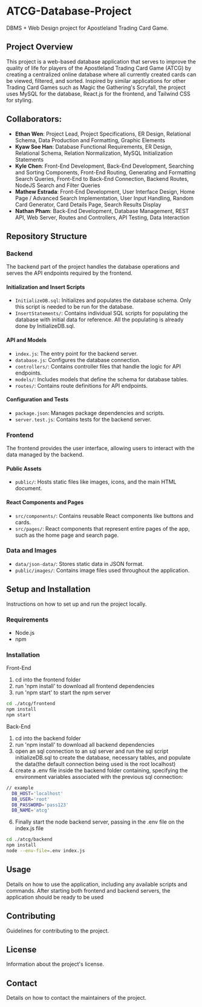 # ATCG-Database-Project

DBMS + Web Design project for Apostleland Trading Card Game.

## Project Overview
This project is a web-based database application that serves to improve the quality of life for players of the Apostleland Trading Card Game (ATCG) by creating a centralized online database where all currently created cards can be viewed, filtered, and sorted. Inspired by similar applications for other Trading Card Games such as Magic the Gathering's Scryfall, the project uses MySQL for the database, React.js for the frontend, and Tailwind CSS for styling.

## Collaborators:
- **Ethan Wen**: Project Lead, Project Specifications, ER Design, Relational Schema, Data Production and Formatting, Graphic Elements
- **Kyaw Soe Han**: Database Functional Requirements, ER Design, Relational Schema, Relation Normalization, MySQL Initialization Statements
- **Kyle Chen**: Front-End Development, Back-End Development, Searching and Sorting Components, Front-End Routing, Generating and Formatting Search Queries, Front-End to Back-End Connection, Backend Routes, NodeJS Search and Filter Queries
- **Mathew Estrada**: Front-End Development, User Interface Design, Home Page / Advanced Search Implementation, User Input Handling, Random Card Generator, Card Details Page, Search Results Display
- **Nathan Pham**: Back-End Development, Database Management, REST API, Web Server, Routes and Controllers, API Testing, Data Interaction

## Repository Structure

### Backend
The backend part of the project handles the database operations and serves the API endpoints required by the frontend.

#### Initialization and Insert Scripts
- `InitializeDB.sql`: Initializes and populates the database schema. Only this script is needed to be run for the database. 
- `InsertStatements/`: Contains individual SQL scripts for populating the database with initial data for reference. All the populating is already done by InitializeDB.sql.

#### API and Models
- `index.js`: The entry point for the backend server.
- `database.js`: Configures the database connection.
- `controllers/`: Contains controller files that handle the logic for API endpoints.
- `models/`: Includes models that define the schema for database tables.
- `routes/`: Contains route definitions for API endpoints.

#### Configuration and Tests
- `package.json`: Manages package dependencies and scripts.
- `server.test.js`: Contains tests for the backend server.

### Frontend
The frontend provides the user interface, allowing users to interact with the data managed by the backend.

#### Public Assets
- `public/`: Hosts static files like images, icons, and the main HTML document.

#### React Components and Pages
- `src/components/`: Contains reusable React components like buttons and cards.
- `src/pages/`: React components that represent entire pages of the app, such as the home page and search page.

### Data and Images
- `data/json-data/`: Stores static data in JSON format.
- `public/images/`: Contains image files used throughout the application.

## Setup and Installation
Instructions on how to set up and run the project locally.

### Requirements
- Node.js
- npm

### Installation
Front-End
1. cd into the frontend folder
2. run 'npm install' to download all frontend dependencies
3. run 'npm start' to start the npm server
```bash
cd ./atcg/frontend
npm install
npm start
```

Back-End
1. cd into the backend folder
2. run 'npm install' to download all backend dependencies
3. open an sql connection to an sql server and run the sql script initializeDB.sql to create the database, necessary tables, and populate the data(the default connection being used is the root localhost)
5. create a .env file inside the backend folder containing, specifying the environment variables associated with the previous sql connection:
```bash
// example
  DB_HOST='localhost'
  DB_USER='root'
  DB_PASSWORD='pass123'
  DB_NAME='atcg'
```
6. Finally start the node backend server, passing in the .env file on the index.js file
```bash
cd ./atcg/backend
npm install
node --env-file=.env index.js
```

## Usage
Details on how to use the application, including any available scripts and commands.
After starting both frontend and backend servers, the application should be ready to be used

## Contributing
Guidelines for contributing to the project.

## License
Information about the project's license.

## Contact
Details on how to contact the maintainers of the project.

